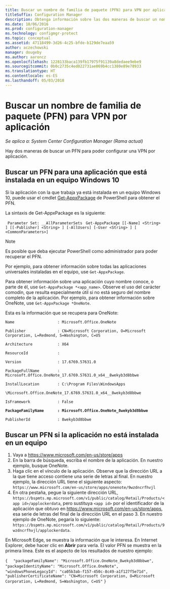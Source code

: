 ```yaml
---
title: Buscar un nombre de familia de paquete (PFN) para VPN por aplicación
titleSuffix: Configuration Manager
description: Obtenga información sobre las dos maneras de buscar un nombre de familia de paquete para poder configurar una VPN por aplicación.
ms.date: 10/06/2016
ms.prod: configuration-manager
ms.technology: configmgr-protect
ms.topic: conceptual
ms.assetid: 47118499-3d26-4c25-bfde-b129de7eaa59
author: aczechowski
manager: dougeby
ms.author: aaroncz
ms.openlocfilehash: 1228133baca139fb17975f91139a8dedaee9ebe9
ms.sourcegitcommit: 0b0c2735c4ed822731ae069b4cc1380e89e78933
ms.translationtype: HT
ms.contentlocale: es-ES
ms.lasthandoff: 05/03/2018
---
```

# <a name="find-a-package-family-name-pfn-for-per-app-vpn"></a>Buscar un nombre de familia de paquete (PFN) para VPN por aplicación

*Se aplica a: System Center Configuration Manager (Rama actual)*


Hay dos maneras de buscar un PFN para poder configurar una VPN por aplicación.

## <a name="find-a-pfn-for-an-app-thats-installed-on-a-windows-10-computer"></a>Buscar un PFN para una aplicación que está instalada en un equipo Windows 10

Si la aplicación con la que trabaja ya está instalada en un equipo Windows 10, puede usar el cmdlet [Get-AppxPackage](https://technet.microsoft.com/library/hh856044.aspx) de PowerShell para obtener el PFN.

La sintaxis de Get-AppxPackage es la siguiente:

` Parameter Set: __AllParameterSets`
` Get-AppxPackage [[-Name] <String> ] [[-Publisher] <String> ] [-AllUsers] [-User <String> ] [ <CommonParameters>]`

> [!NOTE]
> Es posible que deba ejecutar PowerShell como administrador para poder recuperar el PFN.

Por ejemplo, para obtener información sobre todas las aplicaciones universales instaladas en el equipo, use `Get-AppxPackage`.

Para obtener información sobre una aplicación cuyo nombre conoce, o parte de él, use `Get-AppxPackage *<app_name>`. Observe el uso del carácter comodín, que resulta especialmente útil si no está seguro del nombre completo de la aplicación. Por ejemplo, para obtener información sobre OneNote, use `Get-AppxPackage *OneNote`.


Esta es la información que se recupera para OneNote:

`Name                   : Microsoft.Office.OneNote`

`Publisher              : CN=Microsoft Corporation, O=Microsoft Corporation, L=Redmond, S=Washington, C=US`

`Architecture           : X64`

`ResourceId             :`

`Version                : 17.6769.57631.0`

`PackageFullName        : Microsoft.Office.OneNote_17.6769.57631.0_x64__8wekyb3d8bbwe`

`InstallLocation        : C:\Program Files\WindowsApps`

`\Microsoft.Office.OneNote_17.6769.57631.0_x64__8wekyb3d8bbwe`

`IsFramework            : False`

**`PackageFamilyName      : Microsoft.Office.OneNote_8wekyb3d8bbwe`**

`PublisherId            : 8wekyb3d8bbwe`



## <a name="find-a-pfn-if-the-app-is-not-installed-on-a-computer"></a>Buscar un PFN si la aplicación no está instalada en un equipo

1.  Vaya a https://www.microsoft.com/en-us/store/apps
2.  En la barra de búsqueda, escriba el nombre de la aplicación. En nuestro ejemplo, busque OneNote.
3.  Haga clic en el vínculo de la aplicación. Observe que la dirección URL a la que tiene acceso contiene una serie de letras al final. En nuestro ejemplo, la dirección URL tiene el siguiente aspecto: `https://www.microsoft.com/en-us/store/apps/onenote/9wzdncrfhvjl`
4.  En otra pestaña, pegue la siguiente dirección URL, `https://bspmts.mp.microsoft.com/v1/public/catalog/Retail/Products/<app id>/applockerdata`, pero sustituya `<app id>` por el identificador de la aplicación que obtuvo en https://www.microsoft.com/en-us/store/apps, esa serie de letras del final de la dirección URL en el paso 3. En nuestro ejemplo de OneNote, pegaría lo siguiente: `https://bspmts.mp.microsoft.com/v1/public/catalog/Retail/Products/9wzdncrfhvjl/applockerdata`.

En Microsoft Edge, se muestra la información que le interesa. En Internet Explorer, debe hacer clic en **Abrir** para verla. El valor PFN se muestra en la primera línea. Este es el aspecto de los resultados de nuestro ejemplo:


`{`
`  "packageFamilyName": "Microsoft.Office.OneNote_8wekyb3d8bbwe",`
`  "packageIdentityName": "Microsoft.Office.OneNote",`
`  "windowsPhoneLegacyId": "ca05b3ab-f157-450c-8c49-a1f127f5e71d",`
`  "publisherCertificateName": "CN=Microsoft Corporation, O=Microsoft Corporation, L=Redmond, S=Washington, C=US"`
`}`

